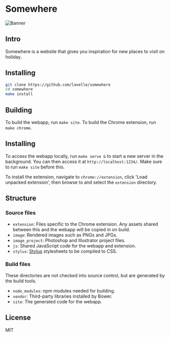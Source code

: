 # Somewhere

![Banner](https://github.com/lavelle/somewhere/blob/master/image/banner.jpg "Banner")

## Intro

Somewhere is a website that gives you inspiration for new places to visit on holiday.

## Installing

```bash
git clone https://github.com/lavelle/somewhere
cd somewhere
make install
```

## Building

To build the webapp, run `make site`. To build the Chrome extension, run `make chrome`.

## Installing

To access the webapp locally, run `make serve &` to start a new server in the background. You can then access it at `http://localhost:1234/`. Make sure to run `make site` before this.

To install the extension, navigate to `chrome://extension`, click 'Load unpacked extension', then browse to and select the `extension` directory.

## Structure

### Source files

- `extension`: Files specific to the Chrome extension. Any assets shared between this and the webapp will be copied in on build.
- `image`: Rendered images such as PNGs and JPGs.
- `image_project`: Photoshop and Illustrator project files.
- `js`: Shared JavaScript code for the webapp and extension.
- `stylus`: [Stylus][] stylesheets to be compiled to CSS.

### Build files

These directories are not checked into source control, but are generated by the build tools.

- `node_modules`: npm modules needed for building.
- `vendor`: Third-party libraries installed by Bower.
- `site`: The generated code for the webapp.

## License

MIT

[stylus]: http://learnboost.github.io/stylus/
